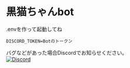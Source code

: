 # 黒猫ちゃんbot
.envを作って起動してね
```
DISCORD_TOKEN=Botのトークン
```

バグなどがあった場合Discordでお知らせください。<br>
[![Discord](https://discordapp.com/api/guilds/867038364552396860/widget.png?style=banner4)](https://discord.gg/Y6w5Jv3EAR)
